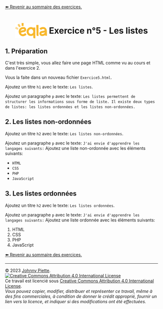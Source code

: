 [:arrow_left: Revenir au sommaire des exercices.](/Exercices/README.md#exercices)
<h1 id="exercice5" style="display: flex; align-items: center; justify-content: center;">
    <img src="/Images/Eqla.png" style="height:50px" alt="Logo d'Eqla">
    &nbsp;Exercice n°5 - Les listes
</h1>

## 1. Préparation
C'est très simple, vous allez faire une page HTML comme vu au cours et dans l'exercice 2.

Vous la faite dans un nouveau fichier `Exercice5.html`.

Ajoutez un titre `h1` avec le texte: `Les listes`.

Ajoutez un paragraphe `p` avec le texte: `Les listes permettent de structurer les informations sous forme de liste. Il existe deux types de listes: les listes ordonnées et les listes non-ordonnées.`

## 2. Les listes non-ordonnées
Ajoutez un titre `h2` avec le texte: `Les listes non-ordonnées`.

Ajoutez un paragraphe `p` avec le texte: `J'ai envie d'apprendre les langages suivants:`
Ajoutez une liste non-ordonnée avec les éléments suivants:
- `HTML`
- `CSS`
- `PHP`
- `JavaScript`

## 3. Les listes ordonnées
Ajoutez un titre `h2` avec le texte: `Les listes ordonnées`.

Ajoutez un paragraphe `p` avec le texte: `J'ai envie d'apprendre les langages suivants:`
Ajoutez une liste ordonnée avec les éléments suivants:
<ol>
    <li>HTML</li>
    <li>CSS</li>
    <li>PHP</li>
    <li>JavaScript</li>
</ol>



[:arrow_left: Revenir au sommaire des exercices.](/Exercices/README.md#exercices)

---
&copy; 2023 [Johnny Piette](https://github.com/ZamBoyle).  
[![Creative Commons Attribution 4.0 International License](https://i.creativecommons.org/l/by/4.0/88x31.png)](https://creativecommons.org/licenses/by/4.0/)  
Ce travail est licencié sous [Creative Commons Attribution 4.0 International License](https://creativecommons.org/licenses/by/4.0/).   
_Vous pouvez copier, modifier, distribuer et représenter ce travail, même à des fins commerciales, à condition de donner le crédit approprié, fournir un lien vers la licence, et indiquer si des modifications ont été effectuées._